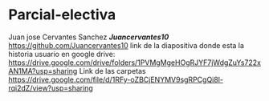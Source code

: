 # Parcial-electiva
Juan jose Cervantes Sanchez ***Juancervantes10*** https://github.com/Juancervantes10
link de la diapositiva donde esta la historia usuario en google drive: https://drive.google.com/drive/folders/1PVMgMgeHOgRJYF7jWdgZuYs722xAN1MA?usp=sharing
Link de las carpetas https://drive.google.com/file/d/1RFy-oZBCjENYMV9sgRPCgQi8l-rqi2dZ/view?usp=sharing
